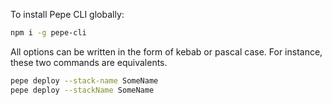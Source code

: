 To install Pepe CLI globally:

```sh
npm i -g pepe-cli
```

All options can be written in the form of kebab or pascal case. For instance, these two commands are equivalents.

```sh
pepe deploy --stack-name SomeName
pepe deploy --stackName SomeName
```

